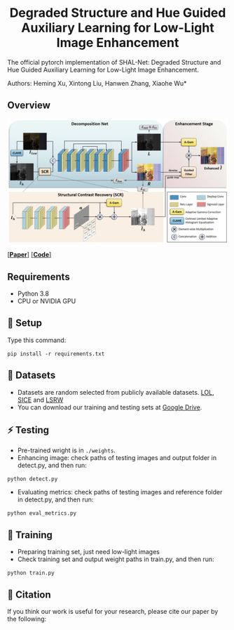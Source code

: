 <div align="center">

# Degraded Structure and Hue Guided Auxiliary Learning for Low-Light Image Enhancement
</div>

The official pytorch implementation of SHAL-Net: Degraded Structure and Hue Guided Auxiliary Learning for Low-Light Image Enhancement.

Authors: Heming Xu, Xintong Liu, Hanwen Zhang, Xiaohe Wu* 

## Overview
![img](imgs/network.jpeg)

[[**Paper**]]()
[[**Code**]](https://github.com/hmx-harry/SHAL-Net)

## Requirements
- Python 3.8
- CPU or NVIDIA GPU

## 🔧 Setup
Type this command:
```
pip install -r requirements.txt
```

## 📎 Datasets
- Datasets are random selected from publicly available datasets. [LOL](https://daooshee.github.io/BMVC2018website/), [SICE](https://github.com/csjcai/SICE) and [LSRW](https://github.com/JianghaiSCU/R2RNet#dataset)
- You can download our training and testing sets at [Google Drive](https://drive.google.com/file/d/1Uvud3dWFbcy-91mFOD7tQ1ZXtotFtnqB/view?usp=sharing).
## ⚡️ Testing
- Pre-trained wright is in ```./weights```.
- Enhancing image: check paths of testing images and output folder in detect.py, and then run:
```
python detect.py
```
- Evaluating metrics: check paths of testing images and reference folder in detect.py, and then run:
```
python eval_metrics.py
```


## 🤖 Training
- Preparing training set, just need low-light images
- Check training set and output weight paths in train.py, and then run:
```
python train.py
```


## 📌 Citation
If you think our work is useful for your research, please cite our paper by the following:
```bibtex

```